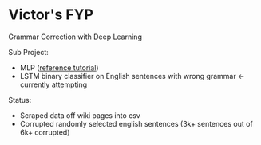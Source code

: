 # Victor's FYP

Grammar Correction with Deep Learning

Sub Project:
- MLP ([reference tutorial](https://www.tensorflow.org/tutorials/mnist/beginners/))
- LSTM binary classifier on English sentences with wrong grammar <- currently attempting

Status:
- Scraped data off wiki pages into csv
- Corrupted randomly selected english sentences (3k+ sentences out of 6k+ corrupted)

